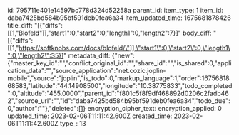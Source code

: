id: 795711e401e14597bc778d324d52258a
parent_id: 
item_type: 1
item_id: daba7425bd584b95bf591deb0fea6a34
item_updated_time: 1675681878426
title_diff: "[{\"diffs\":[[1,\"Blofeld\"]],\"start1\":0,\"start2\":0,\"length1\":0,\"length2\":7}]"
body_diff: "[{\"diffs\":[[1,\"https://softknobs.com/docs/blofeld/\"]],\"start1\":0,\"start2\":0,\"length1\":0,\"length2\":35}]"
metadata_diff: {"new":{"master_key_id":"","conflict_original_id":"","share_id":"","is_shared":0,"application_data":"","source_application":"net.cozic.joplin-mobile","source":"joplin","is_todo":0,"markup_language":1,"order":1675681868583,"latitude":"44.14908500","longitude":"10.38775833","todo_completed":0,"altitude":"455.0000","parent_id":"f801c5f8f9df468892d0206c2fadb462","source_url":"","id":"daba7425bd584b95bf591deb0fea6a34","todo_due":0,"author":""},"deleted":[]}
encryption_cipher_text: 
encryption_applied: 0
updated_time: 2023-02-06T11:11:42.600Z
created_time: 2023-02-06T11:11:42.600Z
type_: 13